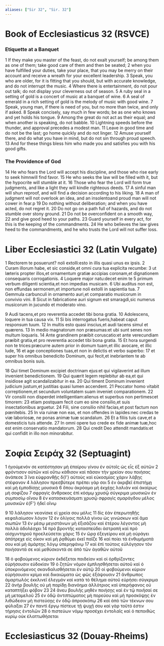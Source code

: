```yaml
---
aliases: ["Sir 32", "Sir. 32"]
---
```



# Book of Ecclesiasticus 32 (RSVCE)

### Etiquette at a Banquet
1 If they make you master of the feast, do not exalt yourself; be among them as one of them; take good care of them and then be seated;
2 when you have fulfilled your duties, take your place, that you may be merry on their account and receive a wreath for your excellent leadership.
3 Speak, you who are older, for it is fitting that you should, but with accurate knowledge, and do not interrupt the music.
4 Where there is entertainment, do not pour out talk; do not display your cleverness out of season.
5 A ruby seal in a setting of gold is a concert of music at a banquet of wine.
6 A seal of emerald in a rich setting of gold is the melody of music with good wine.
7 Speak, young man, if there is need of you, but no more than twice, and only if asked.
8 Speak concisely, say much in few words; be as one who knows and yet holds his tongue.
9 Among the great do not act as their equal; and when another is speaking, do not babble.
10 Lightning speeds before the thunder, and approval precedes a modest man.
11 Leave in good time and do not be the last; go home quickly and do not linger.
12 Amuse yourself there, and do what you have in mind, but do not sin through proud speech.
13 And for these things bless him who made you and satisfies you with his good gifts.
### The Providence of God
14 He who fears the Lord will accept his discipline, and those who rise early to seek himnwill find favor.
15 He who seeks the law will be filled with it, but the hypocrite will stumble at it.
16 Those who fear the Lord will form true judgments, and like a light they will kindle righteous deeds.
17 A sinful man will shun reproof, and will find a decision according to his liking.
18 A man of judgment will not overlook an idea, and an insolentoand proud man will not cower in fear.p
19 Do nothing without deliberation; and when you have acted, do not regret it.
20 Do not go on a path full of hazards, and do not stumble over stony ground.
21 Do not be overconfident on a smooth way,
22 and give good heed to your paths.
23 Guard yourself in every act, for this is the keeping of the commandments.
24 He who believes the law gives heed to the commandments, and he who trusts the Lord will not suffer loss.


# Liber Ecclesiastici 32 (Latin Vulgate)

1 Rectorem te posuerunt? noli extolli:esto in illis quasi unus ex ipsis.
2 Curam illorum habe, et sic conside,et omni cura tua explicita recumbe:
3 ut læteris propter illos,et ornamentum gratiæ accipias coronam,et dignationem consequaris corrogationis.
4 Loquere major natu:decet enim te
5 primum verbum diligenti scientia,et non impedias musicam.
6 Ubi auditus non est, non effundas sermonem,et importune noli extolli in sapientia tua.
7 Gemmula carbunculi in ornamento auri,et comparatio musicorum in convivio vini.
8 Sicut in fabricatione auri signum est smaragdi,sic numerus musicorum in jucundo et moderato vino.

9 Audi tacens,et pro reverentia accedet tibi bona gratia.
10 Adolescens, loquere in tua causa vix.
11 Si bis interrogatus fueris,habeat caput responsum tuum.
12 In multis esto quasi inscius,et audi tacens simul et quærens.
13 In medio magnatorum non præsumas:et ubi sunt senes non multum loquaris.
14 Ante grandinem præibit coruscatio:et ante verecundiam præibit gratia,et pro reverentia accedet tibi bona gratia.
15 Et hora surgendi non te trices:præcurre autem prior in domum tuam,et illic avocare, et illic lude,
16 et age conceptiones tuas,et non in delictis et verbo superbo:
17 et super his omnibus benedicito Dominum, qui fecit,et inebriantem te ab omnibus bonis suis.

18 Qui timet Dominum excipiet doctrinam ejus:et qui vigilaverint ad illum invenient benedictionem.
19 Qui quærit legem replebitur ab ea,et qui insidiose agit scandalizabitur in ea.
20 Qui timent Dominum invenient judicium justum,et justitias quasi lumen accendent.
21 Peccator homo vitabit correptionem,et secundum voluntatem suam inveniet comparationem.
22 Vir consilii non disperdet intelligentiam:alienus et superbus non pertimescet timorem:
23 etiam postquam fecit cum eo sine consilio,et suis insectationibus arguetur.
24 Fili, sine consilio nihil facias,et post factum non pœnitebis.
25 In via ruinæ non eas, et non offendes in lapides:nec credas te viæ laboriosæ, ne ponas animæ tuæ scandalum.
26 Et a filiis tuis cave,et a domesticis tuis attende.
27 In omni opere tuo crede ex fide animæ tuæ,hoc est enim conservatio mandatorum.
28 Qui credit Deo attendit mandatis:et qui confidit in illo non minorabitur.


# Σοφία Σειράχ 32 (Septuagint)

1 ἡγούμενόν σε κατέστησαν μὴ ἐπαίρου γίνου ἐν αὐτοῖς ὡς εἷς ἐξ αὐτῶν
2 φρόντισον αὐτῶν καὶ οὕτω κάθισον καὶ πᾶσαν τὴν χρείαν σου ποιήσας ἀνάπεσε
3 ἵνα εὐφρανθῇς δ{I'} αὐτοὺς καὶ εὐκοσμίας χάριν λάβῃς στέφανον
4 λάλησον πρεσβύτερε πρέπει γάρ σοι
5 ἐν ἀκριβεῖ ἐπιστήμῃ καὶ μὴ ἐμποδίσῃς μουσικά
6 ὅπου ἀκρόαμα μὴ ἐκχέῃς λαλιὰν καὶ ἀκαίρως μὴ σοφίζου
7 σφραγὶς ἄνθρακος ἐπὶ κόσμῳ χρυσῷ σύγκριμα μουσικῶν ἐν συμποσίῳ οἴνου
8 ἐν κατασκευάσματι χρυσῷ σφραγὶς σμαράγδου μέλος μουσικῶν ἐ{F'} ἡδεῖ οἴνῳ

9 
10 λάλησον νεανίσκε εἰ χρεία σου μόλις
11 δὶς ἐὰν ἐπερωτηθῇς κεφαλαίωσον λόγον
12 ἐν ὀλίγοις πολλά γίνου ὡς γινώσκων καὶ ἅμα σιωπῶν
13 ἐν μέσῳ μεγιστάνων μὴ ἐξισάζου καὶ ἑτέρου λέγοντος μὴ πολλὰ ἀδολέσχει
14 πρὸ βροντῆς κατασπεύδει ἀστραπή καὶ πρὸ αἰσχυντηροῦ προελεύσεται χάρις
15 ἐν ὥρᾳ ἐξεγείρου καὶ μὴ οὐράγει ἀπότρεχε εἰς οἶκον καὶ μὴ ῥᾳθύμει ἐκεῖ παῖζε
16 καὶ ποίει τὰ ἐνθυμήματά σου καὶ μὴ ἁμάρτῃς λόγῳ ὑπερηφάνῳ
17 καὶ ἐπὶ τούτοις εὐλόγησον τὸν ποιήσαντά σε καὶ μεθύσκοντά σε ἀπὸ τῶν ἀγαθῶν αὐτοῦ

18 ὁ φοβούμενος κύριον ἐκδέξεται παιδείαν καὶ οἱ ὀρθρίζοντες εὑρήσουσιν εὐδοκίαν
19 ὁ ζητῶν νόμον ἐμπλησθήσεται αὐτοῦ καὶ ὁ ὑποκρινόμενος σκανδαλισθήσεται ἐν αὐτῷ
20 οἱ φοβούμενοι κύριον εὑρήσουσιν κρίμα καὶ δικαιώματα ὡς φῶς ἐξάψουσιν
21 ἄνθρωπος ἁμαρτωλὸς ἐκκλινεῖ ἐλεγμὸν καὶ κατὰ τὸ θέλημα αὐτοῦ εὑρήσει σύγκριμα
22 ἀνὴρ βουλῆς οὐ μὴ παρίδῃ διανόημα ἀλλότριος καὶ ὑπερήφανος οὐ καταπτήξει φόβον
23 
24 ἄνευ βουλῆς μηθὲν ποιήσῃς καὶ ἐν τῷ ποιῆσαί σε μὴ μεταμελοῦ
25 ἐν ὁδῷ ἀντιπτώματος μὴ πορεύου καὶ μὴ προσκόψῃς ἐν λιθώδεσιν μὴ πιστεύσῃς ἐν ὁδῷ ἀπροσκόπῳ
26 καὶ ἀπὸ τῶν τέκνων σου φύλαξαι
27 ἐν παντὶ ἔργῳ πίστευε τῇ ψυχῇ σου καὶ γὰρ τοῦτό ἐστιν τήρησις ἐντολῶν
28 ὁ πιστεύων νόμῳ προσέχει ἐντολαῖς καὶ ὁ πεποιθὼς κυρίῳ οὐκ ἐλαττωθήσεται


# Ecclesiasticus 32 (Douay-Rheims)

